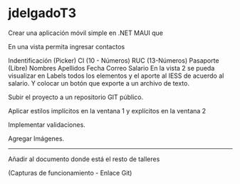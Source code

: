 # jdelgadoT3

Crear una aplicación móvil simple en .NET MAUI que

En una vista permita ingresar contactos

Indentificación (Picker) 
CI (10 - Números)
RUC (13-Números)
Pasaporte (Libre)
Nombres
Apellidos
Fecha
Correo
Salario
En la vista 2 se pueda visualizar en Labels todos los elementos y el aporte al IESS de acuerdo al salario. Y colocar un botón que exporte a un archivo de texto.

Subir el proyecto a un repositorio GIT público.

Aplicar estilos implícitos en la ventana 1 y explícitos en la ventana 2

Implementar validaciones.

Agregar Imágenes.

------------

Añadir al documento donde está el resto de talleres

(Capturas de funcionamiento - Enlace Git)
